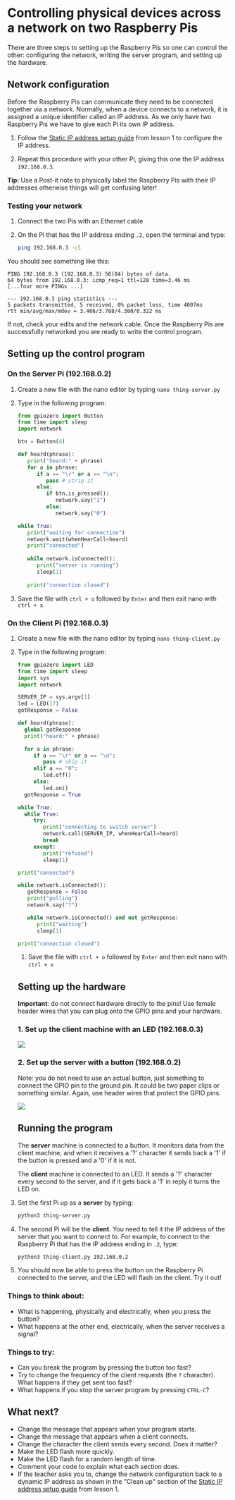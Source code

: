 # Controlling physical devices across a network on two Raspberry Pis

There are three steps to setting up the Raspberry Pis so one can control the other: configuring the network, writing the server program, and setting up the hardware.

## Network configuration

Before the Raspberry Pis can communicate they need to be connected together via a network. Normally, when a device connects to a network, it is assigned a unique identifier called an IP address. As we only have two Raspberry Pis we have to give each Pi its own IP address.

1. Follow the [Static IP address setup guide](../rpi-static-ip-address.md) from lesson 1 to configure the IP address.

1. Repeat this procedure with your other Pi, giving this one the IP address `192.168.0.3`.

**Tip:** Use a Post-it note to physically label the Raspberry Pis with their IP addresses otherwise things will get confusing later!

### Testing your network

1. Connect the two Pis with an Ethernet cable
1. On the Pi that has the IP address ending `.2`, open the terminal and type:

    ```bash
    ping 192.168.0.3 -c5
    ```

You should see something like this:

```
PING 192.168.0.3 (192.168.0.3) 56(84) bytes of data.
64 bytes from 192.168.0.3: icmp_req=1 ttl=128 time=3.46 ms
[...four more PINGs ...]

--- 192.168.0.3 ping statistics ---
5 packets transmitted, 5 received, 0% packet loss, time 4007ms
rtt min/avg/max/mdev = 3.466/3.788/4.380/0.322 ms
```

If not, check your edits and the network cable. Once the Raspberry Pis are successfully networked you are ready to write the control program.

## Setting up the control program
### On the Server Pi (192.168.0.2)

1. Create a new file with the nano editor by typing `nano thing-server.py`
1. Type in the following program:

   ```python
   from gpiozero import Button
   from time import sleep
   import network
   
   btn = Button(4)
   
   def heard(phrase):
      print("heard:" + phrase)
      for a in phrase:
         if a == "\r" or a == "\n":
            pass # strip it
         else:
            if btn.is_pressed():
               network.say("1")
            else:
               network.say("0")
   
   while True:
      print("waiting for connection")
      network.wait(whenHearCall=heard)
      print("connected")
      
      while network.isConnected():
         print("server is running")
         sleep(1)
         
      print("connection closed")
   ```

1. Save the file with `ctrl + o` followed by `Enter` and then exit nano with `ctrl + x`

### On the Client Pi (192.168.0.3)
1. Create a new file with the nano editor by typing `nano thing-client.py`
1. Type in the following program:
    ```python
    from gpiozero import LED
    from time import sleep
    import sys
    import network

    SERVER_IP = sys.argv[1]
    led = LED(17)
    gotResponse = False

    def heard(phrase):
      global gotResponse
      print("heard:" + phrase)

      for a in phrase:
         if a == "\r" or a == "\n":
            pass # skip it
         elif a == "0":
            led.off()
         else:
            led.on()
      gotResponse = True

    while True:
      while True:
         try:
            print("connecting to switch server")
            network.call(SERVER_IP, whenHearCall=heard)
            break
         except:
            print("refused")
            sleep(1)

    print("connected")

    while network.isConnected():
       gotResponse = False
       print("polling")
       network.say("?")

       while network.isConnected() and not gotResponse:
          print("waiting")
          sleep(1)

    print("connection closed")
    ```

    1. Save the file with `ctrl + o` followed by `Enter` and then exit nano with `ctrl + x`



    ## Setting up the hardware

    **Important**: do not connect hardware directly to the pins! Use female header wires that you can plug onto the GPIO pins and your hardware.

    ### 1. Set up the client machine with an LED (192.168.0.3)

    ![](images/client-led-setup.png)

    ### 2. Set up the server with a button (192.168.0.2)

    Note: you do not need to use an actual button, just something to connect the GPIO pin to the ground pin. It could be two paper clips or something similar. Again, use header wires that protect the GPIO pins.

    ![](images/server-button-setup.png)

    ## Running the program

    The **server** machine is connected to a button. It monitors data from the client machine, and when it receives a '?' character it sends back a '1' if the button is pressed and a '0' if it is not.

    The **client** machine is connected to an LED. It sends a '?' character every second to the server, and if it gets back a '1' in reply it turns the LED on.

1. Set the first Pi up as a **server** by typing:

    ```bash
    python3 thing-server.py
    ```

1. The second Pi will be the **client**. You need to tell it the IP address of the server that you want to connect to. For example, to connect to the Raspberry Pi that has the IP address ending in `.2`, type:

    ```bash
    python3 thing-client.py 192.168.0.2
    ```

1. You should now be able to press the button on the Raspberry Pi connected to the server, and the LED will flash on the client. Try it out!

### Things to think about:

- What is happening, physically and electrically, when you press the button?
- What happens at the other end, electrically, when the server receives a signal?

### Things to try:

- Can you break the program by pressing the button too fast?
- Try to change the frequency of the client requests (the `?` character). What happens if they get sent too fast?
- What happens if you stop the server program by pressing `CTRL-C`?

## What next?

- Change the message that appears when your program starts.
- Change the message that appears when a client connects.
- Change the character the client sends every second. Does it matter?
- Make the LED flash more quickly.
- Make the LED flash for a random length of time.
- Comment your code to explain what each section does.
- If the teacher asks you to, change the network configuration back to a dynamic IP address as shown in the "Clean up" section of the [Static IP address setup guide](../rpi-static-ip-address.md) from lesson 1.
